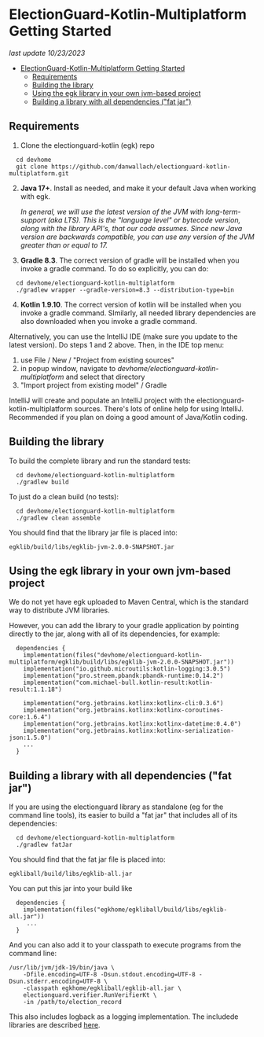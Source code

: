 # ElectionGuard-Kotlin-Multiplatform Getting Started

_last update 10/23/2023_

<!-- TOC -->
* [ElectionGuard-Kotlin-Multiplatform Getting Started](#electionguard-kotlin-multiplatform-getting-started)
  * [Requirements](#requirements)
  * [Building the library](#building-the-library)
  * [Using the egk library in your own jvm-based project](#using-the-egk-library-in-your-own-jvm-based-project)
  * [Building a library with all dependencies ("fat jar")](#building-a-library-with-all-dependencies-fat-jar)
<!-- TOC -->

## Requirements

1. Clone the electionguard-kotlin (egk) repo

```
  cd devhome
  git clone https://github.com/danwallach/electionguard-kotlin-multiplatform.git
```

2. **Java 17+**. Install as needed, and make it your default Java when working with egk.

    _In general, we will use the latest version of the JVM with long-term-support (aka LTS). 
    This is the "language level" or bytecode version, along with the library API's, that our code assumes. 
    Since new Java version are backwards compatible, you can use any version of the JVM greater than or equal to 17._

3. **Gradle 8.3**. The correct version of gradle will be installed when you invoke a gradle command. 
   To do so explicitly, you can do:

```
  cd devhome/electionguard-kotlin-multiplatform
  ./gradlew wrapper --gradle-version=8.3 --distribution-type=bin
```

4. **Kotlin 1.9.10**. The correct version of kotlin will be installed when you invoke a gradle command.
   SImilarly, all needed library dependencies are also downloaded when you invoke a gradle command.

Alternatively, you can use the IntelliJ IDE (make sure you update to the latest version). 
Do steps 1 and 2 above. Then, in the IDE top menu: 
   1. use File / New / "Project from existing sources"
   2. in popup window, navigate to _devhome/electionguard-kotlin-multiplatform_ and select that directory
   3. "Import project from existing model" / Gradle

IntelliJ will create and populate an IntelliJ project with the electionguard-kotlin-multiplatform sources. There's
lots of online help for using IntelliJ. Recommended if you plan on doing a good amount of Java/Kotlin coding.

## Building the library

To build the complete library and run the standard tests:

```
  cd devhome/electionguard-kotlin-multiplatform
  ./gradlew build
```

To just do a clean build (no tests):

```
  cd devhome/electionguard-kotlin-multiplatform
  ./gradlew clean assemble
```

You should find that the library jar file is placed into:

`egklib/build/libs/egklib-jvm-2.0.0-SNAPSHOT.jar
`

## Using the egk library in your own jvm-based project

We do not yet have egk uploaded to Maven Central, which is the standard way to distribute JVM libraries.

However, you can add the library to your gradle application by pointing directly to the jar, along with all
of its dependencies, for example:

```
  dependencies {
    implementation(files("devhome/electionguard-kotlin-multiplatform/egklib/build/libs/egklib-jvm-2.0.0-SNAPSHOT.jar"))
    implementation("io.github.microutils:kotlin-logging:3.0.5")
    implementation("pro.streem.pbandk:pbandk-runtime:0.14.2")
    implementation("com.michael-bull.kotlin-result:kotlin-result:1.1.18")
    
    implementation("org.jetbrains.kotlinx:kotlinx-cli:0.3.6")
    implementation("org.jetbrains.kotlinx:kotlinx-coroutines-core:1.6.4")
    implementation("org.jetbrains.kotlinx:kotlinx-datetime:0.4.0")
    implementation("org.jetbrains.kotlinx:kotlinx-serialization-json:1.5.0")
    ...
  }
```

## Building a library with all dependencies ("fat jar")

If you are using the electionguard library as standalone (eg for the command line tools), its easier to build a 
"fat jar" that includes all of its dependencies: 

```
  cd devhome/electionguard-kotlin-multiplatform
  ./gradlew fatJar
```

You should find that the fat jar file is placed into:

`egkliball/build/libs/egklib-all.jar
`

You can put this jar into your build like

```
  dependencies {
    implementation(files("egkhome/egkliball/build/libs/egklib-all.jar"))
     ...
  }
```

And you can also add it to your classpath to execute programs from the command line:

```
/usr/lib/jvm/jdk-19/bin/java \
    -Dfile.encoding=UTF-8 -Dsun.stdout.encoding=UTF-8 -Dsun.stderr.encoding=UTF-8 \
    -classpath egkhome/egkliball/egklib-all.jar \
    electionguard.verifier.RunVerifierKt \
    -in /path/to/election_record
```

This also includes logback as a logging implementation. The includede libraries are described
[here](../dependencies.txt).

